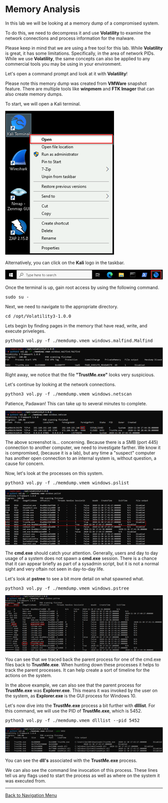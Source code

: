 
# Memory Analysis

In this lab we will be looking at a memory dump of a compromised system.  

To do this, we need to decompress it and use **Volatility** to examine the network connections and process information for the malware.  

Please keep in mind that we are using a free tool for this lab.  While **Volatility** is great, it has some limitations.  Specifically, in the area of network PIDs.  While we use **Volatility**, the same concepts can also be applied to any commercial tools you may be using in your environment.

 Let's open a command prompt and look at it with **Volatility**!

Please note this memory dump was created from **VMWare** snapshot feature. There are multiple tools like **winpmem** and **FTK Imager** that can also create memory dumps.

To start, we will open a Kali terminal. 

![](attachments/OpeningKaliInstance.png)

Alternatively, you can click on the **Kali** logo in the taskbar.

![](attachments/TaskbarKaliIcon.png)

Once the terminal is up, gain root access by using the following command.

<pre>sudo su - </pre>

Next, we need to navigate to the appropriate directory. 

<pre>cd /opt/Volatility3-1.0.0</pre>

Lets begin by finding pages in the memory that have read, write, and execute priveleges.

<pre>python3 vol.py -f ./memdump.vmem windows.malfind.Malfind</pre>

![](attachments/MemAnalysis_Malfind.png)

Right away, we notice that the file **"TrustMe.exe"** looks very suspicious.

Let's continue by looking at the network connections.

<pre>python3 vol.py -f ./memdump.vmem windows.netscan</pre>

Patience, Padawan! This can take up to several minutes to complete.

![](attachments/MemAnalysis_Netscan.png)

The above screenshot is... concerning. Because there is a SMB (port 445) connection to another computer, we need to investigate farther.  We know it is compromised, (because it is a lab), but any time a "suspect" computer has another open connection to an internal system is, without question, a cause for concern.

Now, let's look at the processes on this system.

<pre>python3 vol.py -f ./memdump.vmem windows.pslist</pre>

![](attachments/MemAnalysis_plist.png)

The **cmd.exe** should catch your attention. Generally, users and day to day usage of a system does not spawn a **cmd.exe** session. There is a chance that it can appear briefly as part of a sysadmin script, but it is not a normal sight and very oftain not seen in day-to-day life.  

Let's look at **pstree** to see a bit more detail on what spawned what.

<pre>python3 vol.py -f ./memdump.vmem windows.pstree</pre>

![](attachments/MemAnalysis_pstree.png)

You can see that we traced back the parent process for one of the cmd.exe files back to **TrustMe.exe**. When hunting down these processes it helps to track the parent processes. It can help create a sort of timeline for the actions on the system.

In the above example, we can also see that the parent process for **TrustMe.exe** was **Explorer.exe**. This means it was invoked by the user on the system, as **Explorer.exe** is the GUI process for Windows 10.

Let's now dive into the **TrustMe.exe** process a bit further with **dlllist**. For this command, we will use the PID of **TrustMe.exe**, which is 5452.

<pre>python3 vol.py -f ./memdump.vmem dlllist --pid 5452</pre>

![](attachments/MemAnalysis_dlllist.png)

You can see the **dll's** associated with the **TrustMe.exe** process.

We can also see the command line invocation of this process. These lines tell us any flags used to start the process as well as where on the system it was executed from.  

***

[Back to Navigation Menu](/IntroClassFiles/navigation.md)